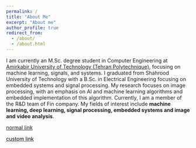 ```yaml
---
permalink: /
title: "About Me"
excerpt: "About me"
author_profile: true
redirect_from: 
  - /about/
  - /about.html
---
```



I am currently an M.Sc. degree student in Computer Engineering at [Amirkabir University of Technology (Tehran Polytechnique)](https://aut.ac.ir/)<a href="https://aut.ac.ir/" style="color: Black; text-decoration: underline;text-decoration-style: dotted;"></a>, focusing on machine learning, signals, and systems.
I graduated from Shahrood University of Technology with a B.Sc. in Electrical Engineering focusing on embedded systems and signal processing.
My research focuses on image processing, with an emphasis on AI and machine learning algorithms and embedded implementation of this algorithm.
Currently, I am a member of the R&D team of Fin company.
My fields of interest include **machine learning, deep learning, signal processing, embedded systems and image and video analysis**.

[normal link](https://www.google.com/)

<a href="https://www.google.com/" style="color: black; text-decoration: underline;text-decoration-style: dotted;">custom link</a>
